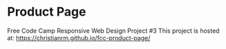 # Product Page
Free Code Camp Responsive Web Design Project #3
This project is hosted at:
https://christianrm.github.io/fcc-product-page/
